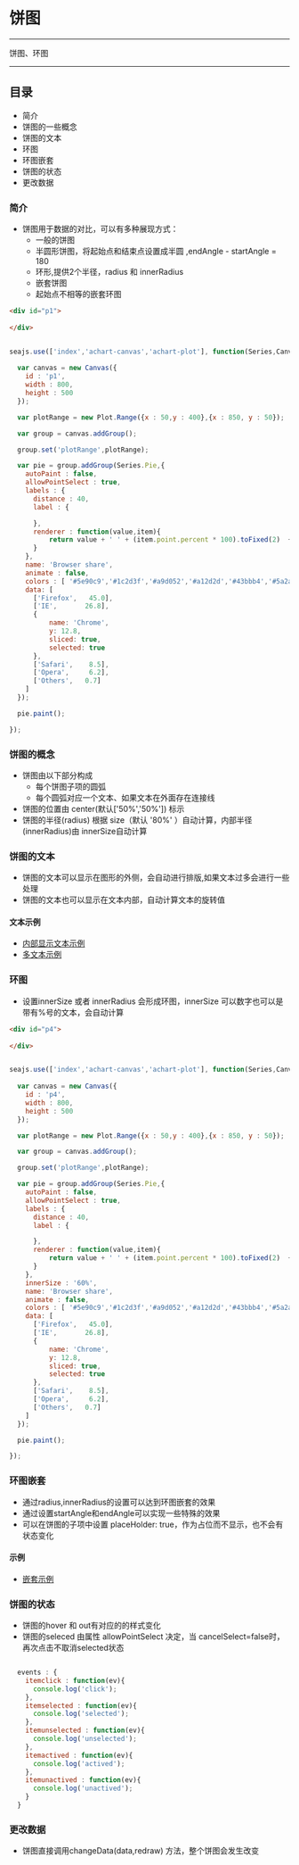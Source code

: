 # 饼图

---

饼图、环图

---

## 目录

  * 简介
  * 饼图的一些概念
  * 饼图的文本
  * 环图
  * 环图嵌套
  * 饼图的状态
  * 更改数据

### 简介

  * 饼图用于数据的对比，可以有多种展现方式：
    * 一般的饼图
    * 半圆形饼图，将起始点和结束点设置成半圆 ,endAngle - startAngle = 180
    * 环形,提供2个半径，radius 和 innerRadius
    * 嵌套饼图
    * 起始点不相等的嵌套环图


````html
<div id="p1">
  
</div>

````

````javascript

seajs.use(['index','achart-canvas','achart-plot'], function(Series,Canvas,Plot) {
  
  var canvas = new Canvas({
    id : 'p1',
    width : 800,
    height : 500
  });

  var plotRange = new Plot.Range({x : 50,y : 400},{x : 850, y : 50});

  var group = canvas.addGroup();

  group.set('plotRange',plotRange);

  var pie = group.addGroup(Series.Pie,{
    autoPaint : false,
    allowPointSelect : true,
    labels : {
      distance : 40,
      label : {

      },
      renderer : function(value,item){
          return value + ' ' + (item.point.percent * 100).toFixed(2)  + '%'; 
      }
    },
    name: 'Browser share',
    animate : false,
    colors : [ '#5e90c9','#1c2d3f','#a9d052','#a12d2d','#43bbb4','#5a2a94','#fabe3c','#2279dc','#e360e5','#48000c'],
    data: [
      ['Firefox',   45.0],
      ['IE',       26.8],
      {
          name: 'Chrome',
          y: 12.8,
          sliced: true,
          selected: true
      },
      ['Safari',    8.5],
      ['Opera',     6.2],
      ['Others',   0.7]
    ]
  });

  pie.paint();

});
````  

### 饼图的概念

  * 饼图由以下部分构成
    * 每个饼图子项的圆弧
    * 每个圆弧对应一个文本、如果文本在外面存在连接线
  * 饼图的位置由 center(默认['50%','50%']) 标示
  * 饼图的半径(radius) 根据 size（默认 '80%' ）自动计算，内部半径(innerRadius)由 innerSize自动计算

### 饼图的文本

  * 饼图的文本可以显示在图形的外侧，会自动进行排版,如果文本过多会进行一些处理
  * 饼图的文本也可以显示在文本内部，自动计算文本的旋转值

#### 文本示例

  * [内部显示文本示例](../examples/pie.html#inner-text)
  * [多文本示例](../examples/pie.html#multiple-text)

### 环图

  * 设置innerSize 或者 innerRadius 会形成环图，innerSize 可以数字也可以是带有%号的文本，会自动计算


````html
<div id="p4">
  
</div>

````

````javascript

seajs.use(['index','achart-canvas','achart-plot'], function(Series,Canvas,Plot) {
  
  var canvas = new Canvas({
    id : 'p4',
    width : 800,
    height : 500
  });

  var plotRange = new Plot.Range({x : 50,y : 400},{x : 850, y : 50});

  var group = canvas.addGroup();

  group.set('plotRange',plotRange);

  var pie = group.addGroup(Series.Pie,{
    autoPaint : false,
    allowPointSelect : true,
    labels : {
      distance : 40,
      label : {

      },
      renderer : function(value,item){
          return value + ' ' + (item.point.percent * 100).toFixed(2)  + '%'; 
      }
    },
    innerSize : '60%',
    name: 'Browser share',
    animate : false,
    colors : [ '#5e90c9','#1c2d3f','#a9d052','#a12d2d','#43bbb4','#5a2a94','#fabe3c','#2279dc','#e360e5','#48000c'],
    data: [
      ['Firefox',   45.0],
      ['IE',       26.8],
      {
          name: 'Chrome',
          y: 12.8,
          sliced: true,
          selected: true
      },
      ['Safari',    8.5],
      ['Opera',     6.2],
      ['Others',   0.7]
    ]
  });

  pie.paint();

});
````

### 环图嵌套

  * 通过radius,innerRadius的设置可以达到环图嵌套的效果
  * 通过设置startAngle和endAngle可以实现一些特殊的效果
  * 可以在饼图的子项中设置 placeHolder: true，作为占位而不显示，也不会有状态变化
  
#### 示例
  
  * [嵌套示例](../examples/pie.html#nest-ring)

### 饼图的状态

  * 饼图的hover 和 out有对应的的样式变化
  * 饼图的seleced 由属性 allowPointSelect 决定，当 cancelSelect=false时，再次点击不取消selected状态

  ```js

    events : {
      itemclick : function(ev){
        console.log('click');
      },
      itemselected : function(ev){
        console.log('selected');
      },
      itemunselected : function(ev){
        console.log('unselected');
      },
      itemactived : function(ev){
        console.log('actived');
      },
      itemunactived : function(ev){
        console.log('unactived');
      }
    }

  ```

### 更改数据

  * 饼图直接调用changeData(data,redraw) 方法，整个饼图会发生改变


